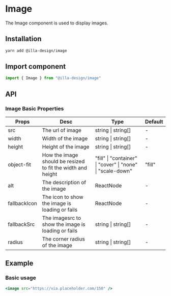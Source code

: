 # Image

The Image component is used to display images.

## Installation

```bash
yarn add @illa-design/image
```

## Import component

```jsx
import { Image } from "@illa-design/image"
```

## API

### Image Basic Properties

| Props        | Desc                                                        | Type                                                       | Default |
| ------------ | ----------------------------------------------------------- | ---------------------------------------------------------- | ------- |
| src          | The url of image                                            | string \| string[]                                         | -       |
| width        | Width of the image                                          | string \| string[]                                         | -       |
| height       | Height of the image                                         | string \| string[]                                         | -       |
| object-fit   | How the image should be resized to fit the width and height | "fill" \| "container" \| "cover" \| "none" \| "scale-down" | "fill"  |
| alt          | The description of the image                                | ReactNode                                                  | -       |
| fallbackIcon | The icon to show the image is loading or fails              | ReactNode                                                  | -       |
| fallbackSrc  | The imagesrc to show the image is loading or fails          | string \| string[]                                         | -       |
| radius       | The corner radius of the image                              | string \| string[]                                         | -       |

## Example

### Basic usage

```jsx
<image src="https://via.placeholder.com/150" />
```

